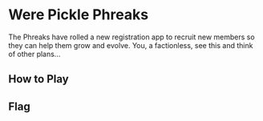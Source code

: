 # Were Pickle Phreaks

The Phreaks have rolled a new registration app to recruit new members so they
can help them grow and evolve. You, a factionless, see this and think of other
plans...

## How to Play


## Flag

